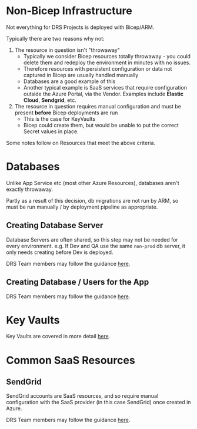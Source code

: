 # Non-Bicep Infrastructure

Not everything for DRS Projects is deployed with Bicep/ARM.

Typically there are two reasons why not:

1. The resource in question isn't "throwaway"
    - Typically we consider Bicep resources totally throwaway - you could delete them and redeploy the environment in minutes with no issues.
    - Therefore resources with persistent configuration or data not captured in Bicep are usually handled manually
    - Databases are a good example of this
    - Another typical example is SaaS services that require configuration outside the Azure Portal, via the Vendor. Examples include **Elastic Cloud**, **Sendgrid**, etc.
2. The resource in question requires manual configuration and must be present **before** Bicep deployments are run
    - This is the case for KeyVaults
    - Bicep could create them, but would be unable to put the correct Secret values in place.

Some notes follow on Resources that meet the above criteria.

# Databases

Unlike App Service etc (most other Azure Resources), databases aren't exactly throwaway.

Partly as a result of this decision, db migrations are not run by ARM, so must be run manually / by deployment pipeline as appropriate.

## Creating Database Server

Database Servers are often shared, so this step may not be needed for every environment. e.g. If Dev and QA use the same `non-prod` db server, it only needs creating before Dev is deployed.

DRS Team members may follow the guidance [here](https://github.com/orgs/uon-drs/discussions/23).

## Creating Database / Users for the App

DRS Team members may follow the guidance [here](https://github.com/orgs/uon-drs/discussions/23).

# Key Vaults

Key Vaults are covered in more detail [here](keyvaults.md).

# Common SaaS Resources

## SendGrid

SendGrid accounts are SaaS resources, and so require manual configuration with the SaaS provider (in this case SendGrid) once created in Azure.

DRS Team members may follow the guidance [here](https://github.com/orgs/uon-drs/discussions/32).